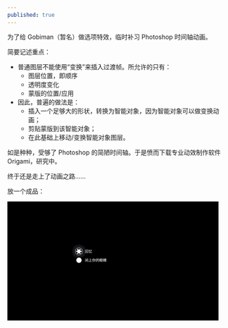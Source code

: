```yaml
---
published: true
---
```

为了给 Gobiman（暂名）做选项特效，临时补习 Photoshop 时间轴动画。

简要记述重点：

- 普通图层不能使用“变换”来插入过渡帧。所允许的只有：
	- 图层位置，即顺序
    - 透明度变化
    - 蒙版的位置/应用
- 因此，普遍的做法是：
	- 插入一个足够大的形状，转换为智能对象，因为智能对象可以做变换动画；
    - 剪贴蒙版到该智能对象；
    - 在此基础上移动/变换智能对象图层。

如是种种，受够了 Photoshop 的简陋时间轴。于是愤而下载专业动效制作软件 Origami，研究中。

终于还是走上了动画之路……

放一个成品：

![gobiman2.gif](https://github.com/idelem/idelem.github.io/raw/master/_posts/media/gobiman2.gif)
